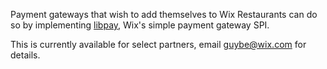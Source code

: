 Payment gateways that wish to add themselves to Wix Restaurants can do so by implementing [libpay](https://github.com/wix/libpay), Wix's simple payment gateway SPI.

This is currently available for select partners, email guybe@wix.com for details.
